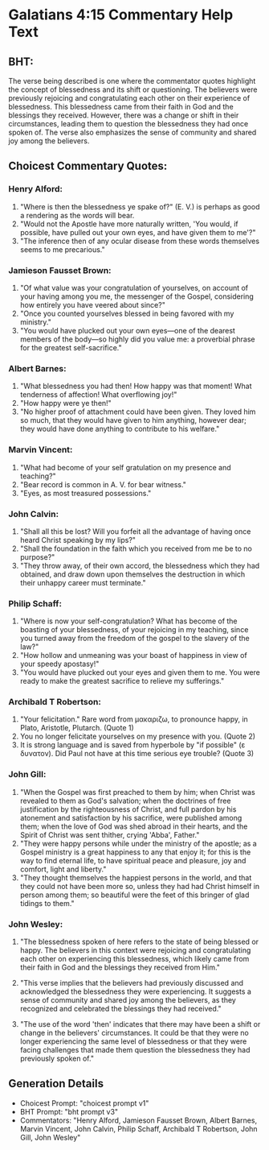# Galatians 4:15 Commentary Help Text

## BHT:
The verse being described is one where the commentator quotes highlight the concept of blessedness and its shift or questioning. The believers were previously rejoicing and congratulating each other on their experience of blessedness. This blessedness came from their faith in God and the blessings they received. However, there was a change or shift in their circumstances, leading them to question the blessedness they had once spoken of. The verse also emphasizes the sense of community and shared joy among the believers.

## Choicest Commentary Quotes:
### Henry Alford:
1. "Where is then the blessedness ye spake of?" (E. V.) is perhaps as good a rendering as the words will bear.
2. "Would not the Apostle have more naturally written, 'You would, if possible, have pulled out your own eyes, and have given them to me'?"
3. "The inference then of any ocular disease from these words themselves seems to me precarious."

### Jamieson Fausset Brown:
1. "Of what value was your congratulation of yourselves, on account of your having among you me, the messenger of the Gospel, considering how entirely you have veered about since?"
2. "Once you counted yourselves blessed in being favored with my ministry."
3. "You would have plucked out your own eyes—one of the dearest members of the body—so highly did you value me: a proverbial phrase for the greatest self-sacrifice."

### Albert Barnes:
1. "What blessedness you had then! How happy was that moment! What tenderness of affection! What overflowing joy!"
2. "How happy were ye then!"
3. "No higher proof of attachment could have been given. They loved him so much, that they would have given to him anything, however dear; they would have done anything to contribute to his welfare."

### Marvin Vincent:
1. "What had become of your self gratulation on my presence and teaching?"
2. "Bear record is common in A. V. for bear witness."
3. "Eyes, as most treasured possessions."

### John Calvin:
1. "Shall all this be lost? Will you forfeit all the advantage of having once heard Christ speaking by my lips?"
2. "Shall the foundation in the faith which you received from me be to no purpose?"
3. "They throw away, of their own accord, the blessedness which they had obtained, and draw down upon themselves the destruction in which their unhappy career must terminate."

### Philip Schaff:
1. "Where is now your self-congratulation? What has become of the boasting of your blessedness, of your rejoicing in my teaching, since you turned away from the freedom of the gospel to the slavery of the law?" 
2. "How hollow and unmeaning was your boast of happiness in view of your speedy apostasy!"
3. "You would have plucked out your eyes and given them to me. You were ready to make the greatest sacrifice to relieve my sufferings."

### Archibald T Robertson:
1. "Your felicitation." Rare word from μακαριζω, to pronounce happy, in Plato, Aristotle, Plutarch. (Quote 1)
2. You no longer felicitate yourselves on my presence with you. (Quote 2)
3. It is strong language and is saved from hyperbole by "if possible" (ε δυνατον). Did Paul not have at this time serious eye trouble? (Quote 3)

### John Gill:
1. "When the Gospel was first preached to them by him; when Christ was revealed to them as God's salvation; when the doctrines of free justification by the righteousness of Christ, and full pardon by his atonement and satisfaction by his sacrifice, were published among them; when the love of God was shed abroad in their hearts, and the Spirit of Christ was sent thither, crying 'Abba', Father."
2. "They were happy persons while under the ministry of the apostle; as a Gospel ministry is a great happiness to any that enjoy it; for this is the way to find eternal life, to have spiritual peace and pleasure, joy and comfort, light and liberty."
3. "They thought themselves the happiest persons in the world, and that they could not have been more so, unless they had had Christ himself in person among them; so beautiful were the feet of this bringer of glad tidings to them."

### John Wesley:
1. "The blessedness spoken of here refers to the state of being blessed or happy. The believers in this context were rejoicing and congratulating each other on experiencing this blessedness, which likely came from their faith in God and the blessings they received from Him."

2. "This verse implies that the believers had previously discussed and acknowledged the blessedness they were experiencing. It suggests a sense of community and shared joy among the believers, as they recognized and celebrated the blessings they had received."

3. "The use of the word 'then' indicates that there may have been a shift or change in the believers' circumstances. It could be that they were no longer experiencing the same level of blessedness or that they were facing challenges that made them question the blessedness they had previously spoken of."


## Generation Details
- Choicest Prompt: "choicest prompt v1"
- BHT Prompt: "bht prompt v3"
- Commentators: "Henry Alford, Jamieson Fausset Brown, Albert Barnes, Marvin Vincent, John Calvin, Philip Schaff, Archibald T Robertson, John Gill, John Wesley"
